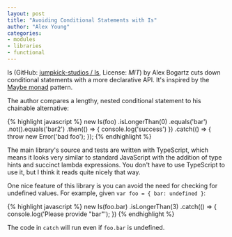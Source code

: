 ```yaml
---
layout: post
title: "Avoiding Conditional Statements with Is"
author: "Alex Young"
categories:
- modules
- libraries
- functional
---
```


Is (GitHub: [jumpkick-studios / Is](https://github.com/jumpkick-studios/is), License: _MIT_) by Alex Bogartz cuts down conditional statements with a more declarative API.  It's inspired by the [Maybe monad](http://bit.ly/1o0XbM4) pattern.

The author compares a lengthy, nested conditional statement to his chainable alternative:

{% highlight javascript %}
new Is(foo)
  .isLongerThan(0)
  .equals('bar')
  .not().equals('bar2')
  .then(() => {
    console.log('success')
  })
  .catch(() => {
    throw new Error('bad foo');
  });
{% endhighlight %}

The main library's source and tests are written with TypeScript, which means it looks very similar to standard JavaScript with the addition of type hints and succinct lambda expressions.  You don't have to use TypeScript to use it, but I think it reads quite nicely that way.

One nice feature of this library is you can avoid the need for checking for undefined values.  For example, given `var foo = { bar: undefined }`:

{% highlight javascript %}
new Is(foo.bar)
  .isLongerThan(3)
  .catch(() => {
    console.log('Please provide "bar"');
  })
{% endhighlight %}

The code in `catch` will run even if `foo.bar` is undefined.
